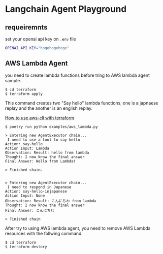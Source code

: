 # Langchain Agent Playground

## requeiremnts
set your openai api key on `.env` file

```bash
OPENAI_API_KEY="hogehogehoge"
```

## AWS Lambda Agent

you need to create lambda functions before tring to AWS lambda agent sample. 

```shell
$ cd terraform
$ terraform apply
```
This command creates two "Say hello" lambda functions, one is a japnaese replay and the another is an english replay.

[How to use aws-cli with terraform](https://docs.aws.amazon.com/ja_jp/serverless-application-model/latest/developerguide/what-is-terraform-support.html)

```shell
$ poetry run python examples/aws_lambda.py 

> Entering new AgentExecutor chain...
 I need to use a tool to say hello
Action: say-hello
Action Input: Lambda
Observation: Result: hello from lambda
Thought: I now know the final answer
Final Answer: Hello from Lambda!

> Finished chain.


> Entering new AgentExecutor chain...
 I need to respond in Japanese
Action: say-hello-injapanese
Action Input: None
Observation: Result: こんにちわ from lambda
Thought: I now know the final answer
Final Answer: こんにちわ

> Finished chain
```

After try to using AWS lambda agent, you need to remove AWS Lambda resources with the follwing command.

```shell
$ cd terraform
$ terraform destory
```
